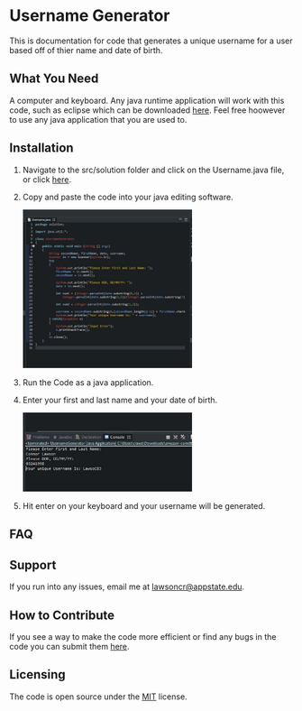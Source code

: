 # Username Generator

This is documentation for code that generates a unique username for a user based off of thier name and date of birth.

## What You Need

A computer and keyboard.
Any java runtime application will work with this code, such as eclipse which can be downloaded [here](https://www.eclipse.org/downloads/packages/release/2020-09/r/eclipse-ide-eclipse-committers).
Feel free hoowever to use any java application that you are used to.

## Installation 

1. Navigate to the src/solution folder and click on the Username.java file, or click [here](https://github.com/lawsoncr/Project_2/blob/main/src/solution/Username.java).
2. Copy and paste the code into your java editing software.

    <img src="images/code.JPG" width="300" >

3. Run the Code as a java application.
4. Enter your first and last name and your date of birth.

    <img src="images/code2.JPG" width="300" >
    
5. Hit enter on your keyboard and your username will be generated.

## FAQ

## Support

If you run into any issues, email me at lawsoncr@appstate.edu.

## How to Contribute

If you see a way to make the code more efficient or find any bugs in the code you can submit them [here](https://https://github.com/lawsoncr/Project_2/issues).

## Licensing
The code is open source under the [MIT](https://opensource.org/licenses/MIT) license. 
